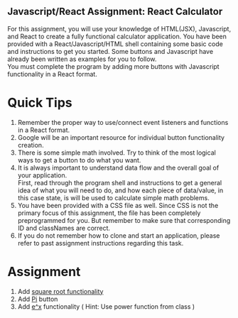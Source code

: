 ## Javascript/React Assignment: React Calculator

For this assignment, you will use your knowledge of HTML(JSX), Javascript, and React to
create a fully functional calculator application. You have been provided with a
React/Javascript/HTML shell containing some basic code and instructions to get you
started. Some buttons and Javascript have already been written as examples for you to follow.  
You must complete the program by adding more buttons with Javascript functionality in
a React format.

# Quick Tips

1. Remember the proper way to use/connect event listeners and functions in a React format.
2. Google will be an important resource for individual button functionality creation.
3. There is some simple math involved. Try to think of the most logical ways to get a
   button to do what you want.
4. It is always important to understand data flow and the overall goal of your application.  
   First, read through the program shell and instructions to get a general idea of what you
   will need to do, and how each piece of data/value, in this case state, is will be used to
   calculate simple math problems.
5. You have been provided with a CSS file as well. Since CSS is not the primary focus of
   this assignment, the file has been completely preprogrammed for you. But remember to make
   sure that corresponding ID and classNames are correct.
6. If you do not remember how to clone and start an application, please refer to past
   assignment instructions regarding this task.

# Assignment

1. Add [square root functionality](https://developer.mozilla.org/en-US/docs/Web/JavaScript/Reference/Global_Objects/Math/sqrt)
2. Add [Pi](https://developer.mozilla.org/en-US/docs/Web/JavaScript/Reference/Global_Objects/Math/PI) button
3. Add [e^x](https://developer.mozilla.org/en-US/docs/Web/JavaScript/Reference/Global_Objects/Math/E) functionality ( Hint: Use power function from class )
